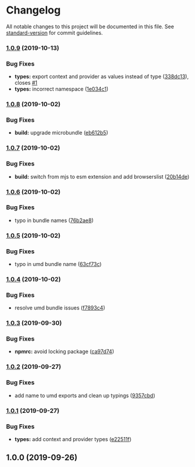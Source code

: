 # Changelog

All notable changes to this project will be documented in this file. See [standard-version](https://github.com/conventional-changelog/standard-version) for commit guidelines.

### [1.0.9](https://github.com/mihar-22/preact-hooks-unistore/compare/v1.0.8...v1.0.9) (2019-10-13)


### Bug Fixes

* **types:** export context and provider as values instead of type ([338dc13](https://github.com/mihar-22/preact-hooks-unistore/commit/338dc13)), closes [#1](https://github.com/mihar-22/preact-hooks-unistore/issues/1)
* **types:** incorrect namespace ([1e034c1](https://github.com/mihar-22/preact-hooks-unistore/commit/1e034c1))

### [1.0.8](https://github.com/mihar-22/preact-hooks-unistore/compare/v1.0.7...v1.0.8) (2019-10-02)


### Bug Fixes

* **build:** upgrade microbundle ([eb612b5](https://github.com/mihar-22/preact-hooks-unistore/commit/eb612b5))

### [1.0.7](https://github.com/mihar-22/preact-hooks-unistore/compare/v1.0.6...v1.0.7) (2019-10-02)


### Bug Fixes

* **build:** switch from mjs to esm extension and add browserslist ([20b14de](https://github.com/mihar-22/preact-hooks-unistore/commit/20b14de))

### [1.0.6](https://github.com/mihar-22/preact-hooks-unistore/compare/v1.0.5...v1.0.6) (2019-10-02)


### Bug Fixes

* typo in bundle names ([76b2ae8](https://github.com/mihar-22/preact-hooks-unistore/commit/76b2ae8))

### [1.0.5](https://github.com/mihar-22/preact-hooks-unistore/compare/v1.0.4...v1.0.5) (2019-10-02)


### Bug Fixes

* typo in umd bundle name ([63cf73c](https://github.com/mihar-22/preact-hooks-unistore/commit/63cf73c))

### [1.0.4](https://github.com/mihar-22/preact-hooks-unistore/compare/v1.0.3...v1.0.4) (2019-10-02)


### Bug Fixes

* resolve umd bundle issues ([f7893c4](https://github.com/mihar-22/preact-hooks-unistore/commit/f7893c4))

### [1.0.3](https://github.com/mihar-22/preact-hooks-unistore/compare/v1.0.2...v1.0.3) (2019-09-30)


### Bug Fixes

* **npmrc:** avoid locking package ([ca97d74](https://github.com/mihar-22/preact-hooks-unistore/commit/ca97d74))

### [1.0.2](https://github.com/mihar-22/preact-hooks-unistore/compare/v1.0.1...v1.0.2) (2019-09-27)


### Bug Fixes

* add name to umd exports and clean up typings ([9357cbd](https://github.com/mihar-22/preact-hooks-unistore/commit/9357cbd))

### [1.0.1](https://github.com/mihar-22/preact-hooks-unistore/compare/v1.0.0...v1.0.1) (2019-09-27)


### Bug Fixes

* **types:** add context and provider types ([e22511f](https://github.com/mihar-22/preact-hooks-unistore/commit/e22511f))

## 1.0.0 (2019-09-26)

